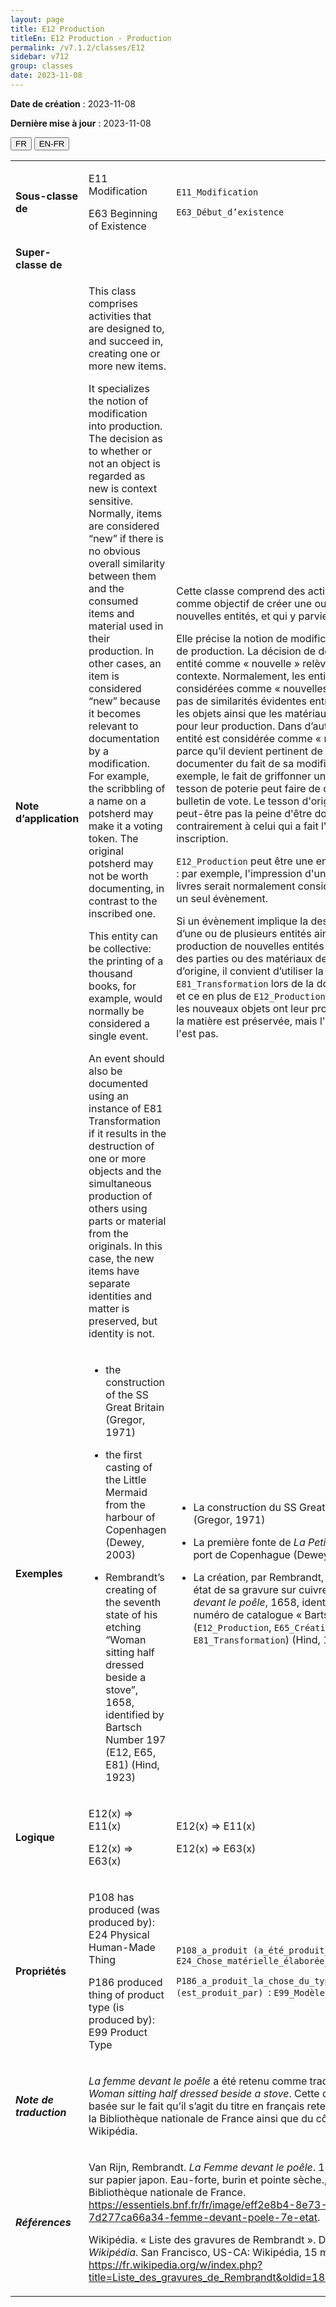```yaml
---
layout: page
title: E12 Production
titleEn: E12 Production - Production
permalink: /v7.1.2/classes/E12
sidebar: v712
group: classes
date: 2023-11-08
---
```


**Date de création** : 2023-11-08

**Dernière mise à jour** : 2023-11-08

<div class="lang-buttons">
 <button id="fr" class="activate">FR</button>
 <button id="en-fr">EN-FR</button>
</div>

<table>
<tbody>
<tr>
<td><strong>Sous-classe de</strong></td>
<td class="en">
<p>E11 Modification</p>
<p>E63 Beginning of Existence</p>
</td>
<td>
<p><code class="language-plaintext highlighter-rouge">E11_Modification</code> </p>
<p><code class="language-plaintext highlighter-rouge">E63_Début_d’existence</code> </p>
</td>
</tr>
<tr>
<td><strong>Super-classe de</strong></td>
<td class="en">
</td>
<td>
</td>
</tr>
<tr>
<td><strong>Note d’application</strong></td>
<td class="en">
<p>This class comprises activities that are designed to, and succeed in, creating one or more new items.</p>
<p>It specializes the notion of modification into production. The decision as to whether or not an object is regarded as new is context sensitive. Normally, items are considered “new” if there is no obvious overall similarity between them and the consumed items and material used in their production. In other cases, an item is considered “new” because it becomes relevant to documentation by a modification. For example, the scribbling of a name on a potsherd may make it a voting token. The original potsherd may not be worth documenting, in contrast to the inscribed one.</p>
<p>This entity can be collective: the printing of a thousand books, for example, would normally be considered a single event.</p>
<p>An event should also be documented using an instance of E81 Transformation if it results in the destruction of one or more objects and the simultaneous production of others using parts or material from the originals. In this case, the new items have separate identities and matter is preserved, but identity is not.</p>
</td>
<td>
<p>Cette classe comprend des activités qui ont comme objectif de créer une ou plusieurs nouvelles entités, et qui y parviennent.</p>
<p>Elle précise la notion de modification en celle de production. La décision de désigner une entité comme « nouvelle » relève du contexte. Normalement, les entités sont considérées comme « nouvelles » s'il n'y a pas de similarités évidentes entre celles-ci et les objets ainsi que les matériaux utilisés pour leur production. Dans d’autres cas, une entité est considérée comme « nouvelle » parce qu’il devient pertinent de la documenter du fait de sa modification. Par exemple, le fait de griffonner un nom sur un tesson de poterie peut faire de ce dernier un bulletin de vote. Le tesson d'origine ne vaut peut-être pas la peine d'être documenté, contrairement à celui qui a fait l'objet d'une inscription.</p>
<p><code class="language-plaintext highlighter-rouge">E12_Production</code> peut être une entité collective : par exemple, l'impression d'un millier de livres serait normalement considérée comme un seul évènement.</p>
<p>Si un évènement implique la destruction d’une ou de plusieurs entités ainsi que la production de nouvelles entités en utilisant des parties ou des matériaux des entités d’origine, il convient d’utiliser la classe <code class="language-plaintext highlighter-rouge">E81_Transformation</code> lors de la documentation, et ce en plus de <code class="language-plaintext highlighter-rouge">E12_Production</code>. Dans ce cas, les nouveaux objets ont leur propre identité : la matière est préservée, mais l'identité ne l'est pas.</p>
</td>
</tr>
<tr>
<td><strong>Exemples</strong></td>
<td class="en">
<ul>
<li><p>the construction of the SS Great Britain (Gregor, 1971)</p>
</li>
<li><p>the first casting of the Little Mermaid from the harbour of Copenhagen (Dewey, 2003)</p>
</li>
<li><p>Rembrandt’s creating of the seventh state of his etching “Woman sitting half dressed beside a stove”, 1658, identified by Bartsch Number 197 (E12, E65, E81) (Hind, 1923)</p>
</li>
</ul>
</td>
<td>
<ul>
<li><p>La construction du SS Great Britain (Gregor, 1971)</p>
</li>
<li><p>La première fonte de <em>La Petite Sirène</em> au port de Copenhague (Dewey, 2003)</p>
</li>
<li><p>La création, par Rembrandt, du septième état de sa gravure sur cuivre <em>La Femme devant le poêle</em>, 1658, identifié par le numéro de catalogue « Bartsch 197 » (<code class="language-plaintext highlighter-rouge">E12_Production</code>, <code class="language-plaintext highlighter-rouge">E65_Création</code>, <code class="language-plaintext highlighter-rouge">E81_Transformation</code>) (Hind, 1923)</p>
</li>
</ul>
</td>
</tr>
<tr>
<td><strong>Logique</strong></td>
<td class="en">
<p>E12(x) ⇒ E11(x)</p>
<p>E12(x) ⇒ E63(x)</p>
</td>
<td>
<p>E12(x) ⇒ E11(x)</p>
<p>E12(x) ⇒ E63(x)</p>
</td>
</tr>
<tr>
<td><strong>Propriétés</strong></td>
<td class="en">
<p>P108 has produced (was produced by): E24 Physical Human-Made Thing</p>
<p>P186 produced thing of product type (is produced by): E99 Product Type</p>
</td>
<td>
<p><code class="language-plaintext highlighter-rouge">P108_a_produit (a_été_produit_par)</code> : <code class="language-plaintext highlighter-rouge">E24_Chose_matérielle_élaborée_par_l’humain</code> </p>
<p><code class="language-plaintext highlighter-rouge">P186_a_produit_la_chose_du_type (est_produit_par) </code>: <code class="language-plaintext highlighter-rouge">E99_Modèle_de_produit</code></p>
</td>
</tr>
<tr>
<td><strong><em>Note de traduction</em></strong></td>
<td colspan="2">
<p><em>La femme devant le poêle</em> a été retenu comme traduction de <em>Woman sitting half dressed beside a stove</em>. Cette décision est basée sur le fait qu’il s’agit du titre en français retenu du côté de la Bibliothèque nationale de France ainsi que du côté de Wikipédia. </p>
</td>
</tr>
<tr>
<td><strong><em>Références</em></strong></td>
<td colspan="2">
<p>Van Rijn, Rembrandt. <em>La Femme devant le poêle</em>. 1658. Épreuve sur papier japon. Eau-forte, burin et pointe sèche., 27 x 18 cm. Bibliothèque nationale de France.<a href="https://essentiels.bnf.fr/fr/image/eff2e8b4-8e73-4800-91fb-7d277ca66a34-femme-devant-poele-7e-etat"><span class="underline"> </span></a><a href="https://essentiels.bnf.fr/fr/image/eff2e8b4-8e73-4800-91fb-7d277ca66a34-femme-devant-poele-7e-etat"><span class="underline">https://essentiels.bnf.fr/fr/image/eff2e8b4-8e73-4800-91fb-7d277ca66a34-femme-devant-poele-7e-etat</span></a>.</p>
<p>Wikipédia. « Liste des gravures de Rembrandt ». Dans <em>Wikipédia</em>. San Francisco, US-CA: Wikipédia, 15 mars 2021.<a href="https://fr.wikipedia.org/w/index.php?title=Liste_des_gravures_de_Rembrandt&oldid=180898582"><span class="underline"> </span></a><a href="https://fr.wikipedia.org/w/index.php?title=Liste_des_gravures_de_Rembrandt&oldid=180898582"><span class="underline">https://fr.wikipedia.org/w/index.php?title=Liste_des_gravures_de_Rembrandt&oldid=180898582</span></a>.</p>
</td>
</tr>
</tbody>
</table>

